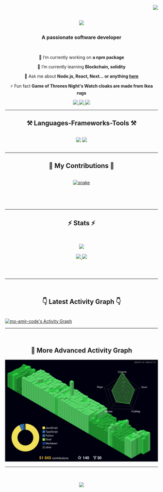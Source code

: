 <img align="right" src="https://visitor-badge.laobi.icu/badge?page_id=mo-amir-code.mo-amir-code" />

<h1 align="center">
    <img src="https://readme-typing-svg.herokuapp.com/?font=Righteous&size=35&center=true&vCenter=true&width=500&height=70&duration=4000&lines=Hi+There!+👋;+I'm+Mo+Amir!;" />
</h1>

<h3 align="center">A passionate software developer</h3>

<br/>

<div align="center">
 
 🔭 I’m currently working on **a npm package**
 
 🌱 I’m currently learning **Blockchain, solidity**

💬 Ask me about **Node.js, React, Next... or anything [here](https://github.com/mo-amir-code/mo-amir-code/issues)**

⚡ Fun fact **Game of Thrones Night's Watch cloaks are made from Ikea rugs**

 </div>
 
<div align="center"> 
  <a href="mailto:mo.amir.code@gmail.com">
    <img src="https://img.shields.io/badge/Gmail-333333?style=for-the-badge&logo=gmail&logoColor=red" />
  </a>
  <a href="https://linkedin.com/in/mo-amir" target="_blank">
    <img src="https://img.shields.io/badge/LinkedIn-0077B5?style=for-the-badge&logo=linkedin&logoColor=white" target="_blank" />
  </a>
  <a href="https://x.com/mo_amir_code" target="_blank">
    <img src="https://img.shields.io/badge/Twitter-000?style=for-the-badge&logo=x&logoColor=dark" target="_blank" />
  </a>
</div>

 <hr/>
 
<h2 align="center">⚒️ Languages-Frameworks-Tools ⚒️</h2>
<br/>
<div align="center">
    <img src="https://skillicons.dev/icons?i=nodejs,javascript,typescript,express,firebase,mongodb,nextjs,postgresql,discordjs,docker," />
    <img src="https://skillicons.dev/icons?i=figma,git,kubernetes,linux,materialui,nginx,postman,prisma,redis,redux,vscode," /><br>
</div>

<br/>
<hr/>

<div align="center">
  <h2>🐍 My Contributions 🐍</h2>
  <br>
    <a href="https://www.devmirza.ml">
        <img src="https://github.com/mo-amir-code/mo-amir-code/blob/output/github-snake-dark.svg" alt="snake" />
    </a>
  
  <!-- <img alt="snake eating my contributions" src="https://raw.githubusercontent.com/mo-amir-code/mo-amir-code/output/github-contribution-grid-snake.svg" /> -->
  
  <br/><br/><br/>
</div>

<hr/>
<h2 align="center">⚡ Stats ⚡</h2>
<br/>
<div>
        <p align="center">
            <a href="https://github.com/mo-amir-code">
                <img src="https://github-readme-streak-stats-blush-two.vercel.app?user=mo-amir-code&theme=dark&hide_border=true&date_format=j%20M%5B%20Y%5D" />
            </a>
        </p>
        <p align="center">
            <a href="https://github.com/mo-amir-code">
                <img width="49.5%" src="https://github-readme-stats.vercel.app/api?username=mo-amir-code&show_icons=true&count_private=true&theme=react&hide_border=true&bg_color=0D1117" />
                <img width="49.5%" src="https://github-readme-activity-graph.vercel.app/graph?username=mo-amir-code&bg_color=0D1117&color=5BCDEC&line=5BCDEC&point=FFFFFF&hide_border=true" />
            </a>
        </p>
    </div>

  <br/>
  <br/>
  <hr/>
  <br/>
  <h2 align="center">👇 Latest Activity Graph 👇</h2><br/>
    <a href="https://github.com/mo-amir-code/"><img alt="mo-amir-code's Activity Graph" src="https://github-readme-activity-graph.vercel.app/graph?username=mo-amir-code&bg_color=0D1117&color=5BCDEC&line=5BCDEC&point=FFFFFF&hide_border=true" /></a>
<br/>
<hr/>

<br />
    <h2 align="center">🤡 More Advanced Activity Graph</h2>
    <img src="https://raw.githubusercontent.com/mo-amir-code/mo-amir-code/main/profile-3d-contrib/profile-night-green.svg" />
<br/>
<hr/>

<h1 align="center">
    <img src="https://readme-typing-svg.herokuapp.com/?font=Righteous&size=35&center=true&vCenter=true&width=550&height=70&duration=4000&lines=Thanks+for+visiting!+👋;+Shoot+me+a+message+on+Linkedin!;+I'm+always+down+to+collab+:);" />
</h1>

<br/>
